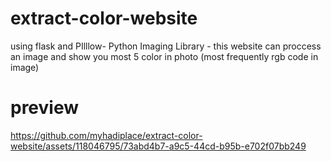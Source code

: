 # extract-color-website
using flask and PIlllow- Python Imaging Library - this website can proccess an image and show you most 5 color in photo (most frequently rgb code in image)

# preview
https://github.com/myhadiplace/extract-color-website/assets/118046795/73abd4b7-a9c5-44cd-b95b-e702f07bb249



